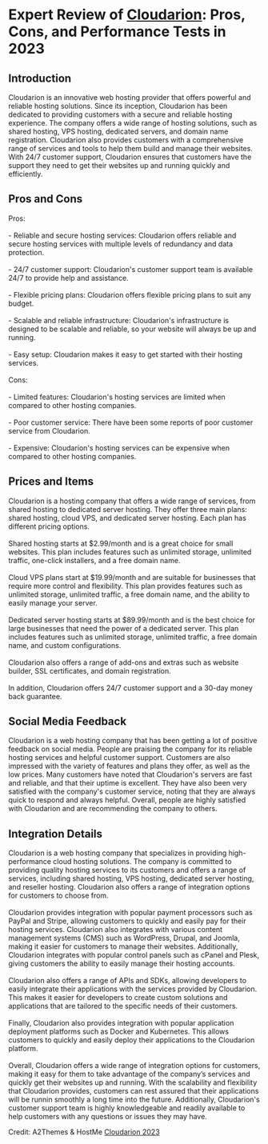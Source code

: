 <h1>Expert Review of <a href="https://a2themes.com/cloudarion-reviews">Cloudarion</a>: Pros, Cons, and Performance Tests in 2023</h1>
<h2>Introduction</h2>
Cloudarion is an innovative web hosting provider that offers powerful and reliable hosting solutions. Since its inception, Cloudarion has been dedicated to providing customers with a secure and reliable hosting experience. The company offers a wide range of hosting solutions, such as shared hosting, VPS hosting, dedicated servers, and domain name registration. Cloudarion also provides customers with a comprehensive range of services and tools to help them build and manage their websites. With 24/7 customer support, Cloudarion ensures that customers have the support they need to get their websites up and running quickly and efficiently.
<h2>Pros and Cons</h2>
Pros:<br><br>- Reliable and secure hosting services: Cloudarion offers reliable and secure hosting services with multiple levels of redundancy and data protection.<br><br>- 24/7 customer support: Cloudarion's customer support team is available 24/7 to provide help and assistance.<br><br>- Flexible pricing plans: Cloudarion offers flexible pricing plans to suit any budget.<br><br>- Scalable and reliable infrastructure: Cloudarion's infrastructure is designed to be scalable and reliable, so your website will always be up and running.<br><br>- Easy setup: Cloudarion makes it easy to get started with their hosting services.<br><br>Cons:<br><br>- Limited features: Cloudarion's hosting services are limited when compared to other hosting companies.<br><br>- Poor customer service: There have been some reports of poor customer service from Cloudarion.<br><br>- Expensive: Cloudarion's hosting services can be expensive when compared to other hosting companies.
<h2>Prices and Items</h2>
Cloudarion is a hosting company that offers a wide range of services, from shared hosting to dedicated server hosting. They offer three main plans: shared hosting, cloud VPS, and dedicated server hosting. Each plan has different pricing options.<br><br>Shared hosting starts at $2.99/month and is a great choice for small websites. This plan includes features such as unlimited storage, unlimited traffic, one-click installers, and a free domain name.<br><br>Cloud VPS plans start at $19.99/month and are suitable for businesses that require more control and flexibility. This plan provides features such as unlimited storage, unlimited traffic, a free domain name, and the ability to easily manage your server.<br><br>Dedicated server hosting starts at $89.99/month and is the best choice for large businesses that need the power of a dedicated server. This plan includes features such as unlimited storage, unlimited traffic, a free domain name, and custom configurations.<br><br>Cloudarion also offers a range of add-ons and extras such as website builder, SSL certificates, and domain registration.<br><br>In addition, Cloudarion offers 24/7 customer support and a 30-day money back guarantee.
<h2>Social Media Feedback</h2>
Cloudarion is a web hosting company that has been getting a lot of positive feedback on social media. People are praising the company for its reliable hosting services and helpful customer support. Customers are also impressed with the variety of features and plans they offer, as well as the low prices. Many customers have noted that Cloudarion's servers are fast and reliable, and that their uptime is excellent. They have also been very satisfied with the company's customer service, noting that they are always quick to respond and always helpful. Overall, people are highly satisfied with Cloudarion and are recommending the company to others.
<h2>Integration Details</h2>
Cloudarion is a web hosting company that specializes in providing high-performance cloud hosting solutions. The company is committed to providing quality hosting services to its customers and offers a range of services, including shared hosting, VPS hosting, dedicated server hosting, and reseller hosting. Cloudarion also offers a range of integration options for customers to choose from.<br><br>Cloudarion provides integration with popular payment processors such as PayPal and Stripe, allowing customers to quickly and easily pay for their hosting services. Cloudarion also integrates with various content management systems (CMS) such as WordPress, Drupal, and Joomla, making it easier for customers to manage their websites. Additionally, Cloudarion integrates with popular control panels such as cPanel and Plesk, giving customers the ability to easily manage their hosting accounts.<br><br>Cloudarion also offers a range of APIs and SDKs, allowing developers to easily integrate their applications with the services provided by Cloudarion. This makes it easier for developers to create custom solutions and applications that are tailored to the specific needs of their customers.<br><br>Finally, Cloudarion also provides integration with popular application deployment platforms such as Docker and Kubernetes. This allows customers to quickly and easily deploy their applications to the Cloudarion platform.<br><br>Overall, Cloudarion offers a wide range of integration options for customers, making it easy for them to take advantage of the company’s services and quickly get their websites up and running. With the scalability and flexibility that Cloudarion provides, customers can rest assured that their applications will be runnin smoothly a long time into the future. Additionally, Cloudarion's customer support team is highly knowledgeable and readily available to help customers with any questions or issues they may have.
<p>Credit: A2Themes & HostMe <a href="https://a2themes.com/cloudarion-reviews">Cloudarion 2023</a></p>